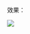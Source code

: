 效果：


![](https://github.com/Kevincyc99/Images-Store/raw/main/LearnOpenGL/Results/20_Coordinate_Systems.png)